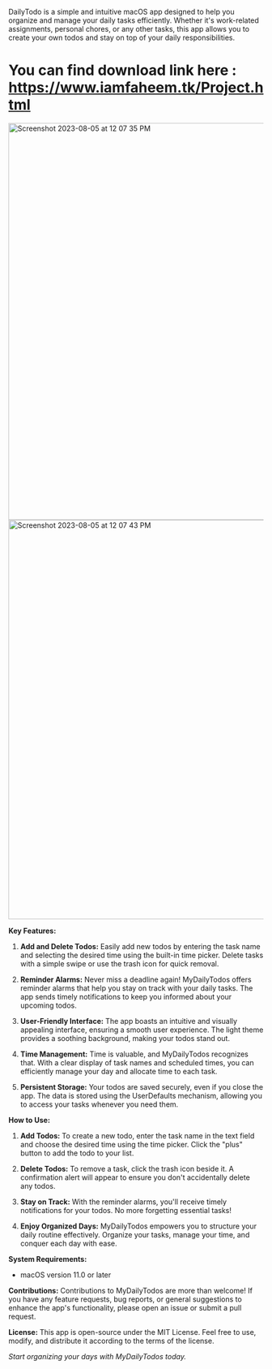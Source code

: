 DailyTodo is a simple and intuitive macOS app designed to help you organize and manage your daily tasks efficiently. Whether it's work-related assignments, personal chores, or any other tasks, this app allows you to create your own todos and stay on top of your daily responsibilities.

# You can find download link here : https://www.iamfaheem.tk/Project.html

<img width="782" alt="Screenshot 2023-08-05 at 12 07 35 PM" src="https://github.com/faheem-cmd/daily-todo-macos/assets/56709898/2f11459d-c372-4654-a1b0-d6803922a3e8"><img width="787" alt="Screenshot 2023-08-05 at 12 07 43 PM" src="https://github.com/faheem-cmd/daily-todo-macos/assets/56709898/bbc069e2-f946-4531-b123-729ce08d718b">

**Key Features:**
1. **Add and Delete Todos:** Easily add new todos by entering the task name and selecting the desired time using the built-in time picker. Delete tasks with a simple swipe or use the trash icon for quick removal.

2. **Reminder Alarms:** Never miss a deadline again! MyDailyTodos offers reminder alarms that help you stay on track with your daily tasks. The app sends timely notifications to keep you informed about your upcoming todos.

3. **User-Friendly Interface:** The app boasts an intuitive and visually appealing interface, ensuring a smooth user experience. The light theme provides a soothing background, making your todos stand out.

4. **Time Management:** Time is valuable, and MyDailyTodos recognizes that. With a clear display of task names and scheduled times, you can efficiently manage your day and allocate time to each task.

5. **Persistent Storage:** Your todos are saved securely, even if you close the app. The data is stored using the UserDefaults mechanism, allowing you to access your tasks whenever you need them.

**How to Use:**
1. **Add Todos:** To create a new todo, enter the task name in the text field and choose the desired time using the time picker. Click the "plus" button to add the todo to your list.

2. **Delete Todos:** To remove a task, click the trash icon beside it. A confirmation alert will appear to ensure you don't accidentally delete any todos.

3. **Stay on Track:** With the reminder alarms, you'll receive timely notifications for your todos. No more forgetting essential tasks!

4. **Enjoy Organized Days:** MyDailyTodos empowers you to structure your daily routine effectively. Organize your tasks, manage your time, and conquer each day with ease.

**System Requirements:**
- macOS version 11.0 or later

**Contributions:**
Contributions to MyDailyTodos are more than welcome! If you have any feature requests, bug reports, or general suggestions to enhance the app's functionality, please open an issue or submit a pull request.

**License:**
This app is open-source under the MIT License. Feel free to use, modify, and distribute it according to the terms of the license.

*Start organizing your days with MyDailyTodos today.*
